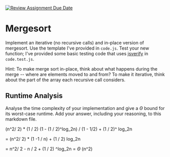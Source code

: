 [![Review Assignment Due Date](https://classroom.github.com/assets/deadline-readme-button-24ddc0f5d75046c5622901739e7c5dd533143b0c8e959d652212380cedb1ea36.svg)](https://classroom.github.com/a/1uurLsu5)
# Mergesort

Implement an iterative (no recursive calls) and in-place version of mergesort.
Use the template I've provided in `code.js`. Test your new function; I've
provided some basic testing code that uses
[jsverify](https://jsverify.github.io/) in `code.test.js`.

Hint: To make merge sort in-place, think about what happens during the merge --
where are elements moved to and from? To make it iterative, think about the
part of the array each recursive call considers.

## Runtime Analysis

Analyse the time complexity of your implementation and give a $\Theta$ bound for
its worst-case runtime. Add your answer, including your reasoning, to this
markdown file.

(n^2/ 2) * (1 / 2) (1 - (1 / 2)^log_2n) / (1 - 1/2) + (1 / 2)^ log_2n

= (n^2/ 2) * (1 -1 / n) + (1 / 2) log_2n

= n^2/ 2 - n / 2 + (1 / 2) ^log_2n = $\Theta$ (n^2)
